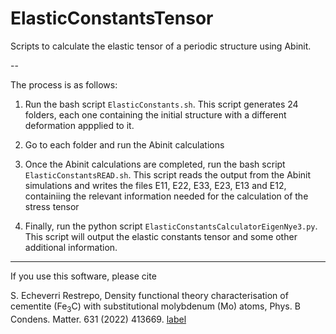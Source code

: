 # ElasticConstantsTensor

Scripts to calculate the elastic tensor of a periodic structure using Abinit.

--

The process is as follows:

1. Run the bash script `ElasticConstants.sh`. This script generates 24 folders, each one containing the initial structure with a different deformation appplied to it.

2. Go to each folder and run the Abinit calculations

3. Once the Abinit calculations are completed, run the bash script `ElasticConstantsREAD.sh`.
This script reads the output from the Abinit simulations and writes the files E11, E22, E33, E23, E13 and E12, containiing the relevant information needed for the calculation of the stress tensor

4. Finally, run the python script `ElasticConstantsCalculatorEigenNye3.py`.
This script will output the elastic constants tensor and some other additional information.


---

If you use this software, please cite 

S. Echeverri Restrepo, Density functional theory characterisation of cementite (Fe<sub>3</sub>C) with substitutional molybdenum (Mo) atoms, Phys. B Condens. Matter. 631 (2022) 413669. [label](https://doi.org/10.1016/j.physb.2022.413669.)

